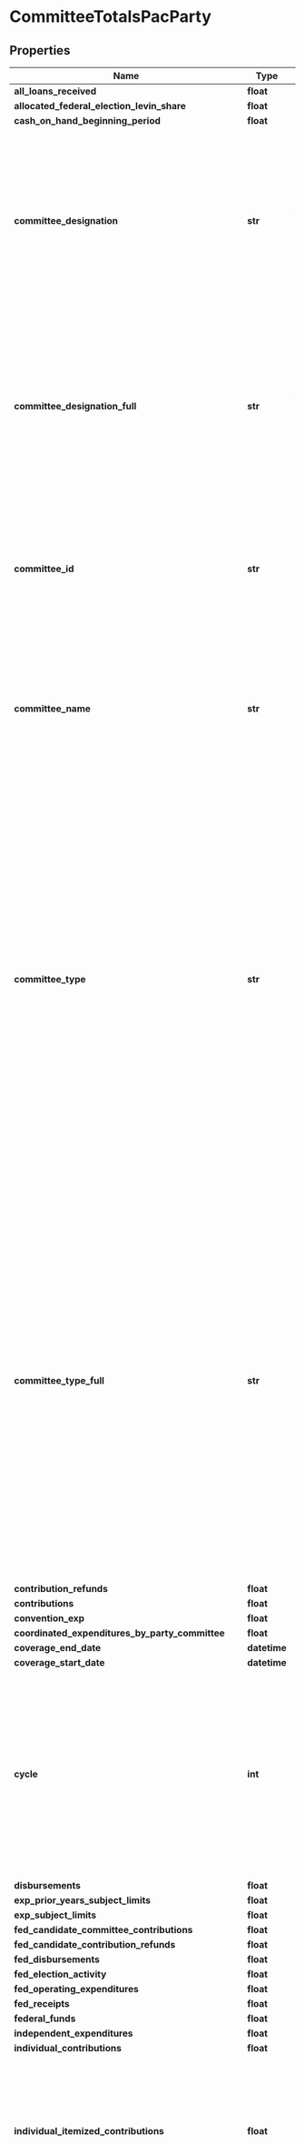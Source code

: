 # CommitteeTotalsPacParty

## Properties
Name | Type | Description | Notes
------------ | ------------- | ------------- | -------------
**all_loans_received** | **float** |  | [optional] 
**allocated_federal_election_levin_share** | **float** |  | [optional] 
**cash_on_hand_beginning_period** | **float** |  | [optional] 
**committee_designation** | **str** | The one-letter designation code of the organization:          - A authorized by a candidate          - J joint fundraising committee          - P principal campaign committee of a candidate          - U unauthorized          - B lobbyist/registrant PAC          - D leadership PAC  | [optional] 
**committee_designation_full** | **str** | The one-letter designation code of the organization:          - A authorized by a candidate          - J joint fundraising committee          - P principal campaign committee of a candidate          - U unauthorized          - B lobbyist/registrant PAC          - D leadership PAC  | [optional] 
**committee_id** | **str** |  A unique identifier assigned to each committee or filer registered with the FEC. In general committee id&#39;s begin with the letter C which is followed by eight digits.  | [optional] 
**committee_name** | **str** | The name of the committee. If a committee changes its name,     the most recent name will be shown. Committee names are not unique. Use committee_id     for looking up records. | [optional] 
**committee_type** | **str** | The one-letter type code of the organization:         - C communication cost         - D delegate         - E electioneering communication         - H House         - I independent expenditor (person or group)         - N PAC - nonqualified         - O independent expenditure-only (super PACs)         - P presidential         - Q PAC - qualified         - S Senate         - U single candidate independent expenditure         - V PAC with non-contribution account, nonqualified         - W PAC with non-contribution account, qualified         - X party, nonqualified         - Y party, qualified         - Z national party non-federal account  | [optional] 
**committee_type_full** | **str** | The one-letter type code of the organization:         - C communication cost         - D delegate         - E electioneering communication         - H House         - I independent expenditor (person or group)         - N PAC - nonqualified         - O independent expenditure-only (super PACs)         - P presidential         - Q PAC - qualified         - S Senate         - U single candidate independent expenditure         - V PAC with non-contribution account, nonqualified         - W PAC with non-contribution account, qualified         - X party, nonqualified         - Y party, qualified         - Z national party non-federal account  | [optional] 
**contribution_refunds** | **float** |  | [optional] 
**contributions** | **float** | Contribution | [optional] 
**convention_exp** | **float** |  | [optional] 
**coordinated_expenditures_by_party_committee** | **float** |  | [optional] 
**coverage_end_date** | **datetime** |  | [optional] 
**coverage_start_date** | **datetime** |  | [optional] 
**cycle** | **int** |  Filter records to only those that are applicable to a given two-year period. This cycle follows the traditional House election cycle and subdivides the presidential and Senate elections into comparable two-year blocks. The cycle begins with an odd year and is named for its ending, even year.  | [optional] 
**disbursements** | **float** | Disbursements | [optional] 
**exp_prior_years_subject_limits** | **float** |  | [optional] 
**exp_subject_limits** | **float** |  | [optional] 
**fed_candidate_committee_contributions** | **float** |  | [optional] 
**fed_candidate_contribution_refunds** | **float** |  | [optional] 
**fed_disbursements** | **float** |  | [optional] 
**fed_election_activity** | **float** |  | [optional] 
**fed_operating_expenditures** | **float** |  | [optional] 
**fed_receipts** | **float** |  | [optional] 
**federal_funds** | **float** |  | [optional] 
**independent_expenditures** | **float** |  | [optional] 
**individual_contributions** | **float** |  | [optional] 
**individual_itemized_contributions** | **float** | Individual itemized contributions are from individuals whose aggregate contributions total over $200 per individual per year. Be aware, some filers choose to itemize donations $200 or less. | [optional] 
**individual_unitemized_contributions** | **float** | Unitemized contributions are made individuals whose aggregate contributions total $200 or less per individual per year. Be aware, some filers choose to itemize donations $200 or less and in that case those donations will appear in the itemized total. | [optional] 
**itemized_convention_exp** | **float** |  | [optional] 
**itemized_other_disb** | **float** |  | [optional] 
**itemized_other_income** | **float** |  | [optional] 
**itemized_other_refunds** | **float** |  | [optional] 
**itemized_refunds_relating_convention_exp** | **float** |  | [optional] 
**last_beginning_image_number** | **str** |  | [optional] 
**last_cash_on_hand_end_period** | **float** |  | [optional] 
**last_debts_owed_by_committee** | **float** |  | [optional] 
**last_debts_owed_to_committee** | **float** |  | [optional] 
**last_report_type_full** | **str** |  | [optional] 
**last_report_year** | **int** |  | [optional] 
**loan_repayments_made** | **float** |  | [optional] 
**loan_repayments_received** | **float** |  | [optional] 
**loans_and_loan_repayments_made** | **float** |  | [optional] 
**loans_and_loan_repayments_received** | **float** |  | [optional] 
**loans_made** | **float** |  | [optional] 
**net_contributions** | **float** |  | [optional] 
**net_operating_expenditures** | **float** |  | [optional] 
**non_allocated_fed_election_activity** | **float** |  | [optional] 
**offsets_to_operating_expenditures** | **float** |  | [optional] 
**operating_expenditures** | **float** |  | [optional] 
**other_disbursements** | **float** |  | [optional] 
**other_fed_operating_expenditures** | **float** |  | [optional] 
**other_fed_receipts** | **float** |  | [optional] 
**other_political_committee_contributions** | **float** |  | [optional] 
**other_refunds** | **float** |  | [optional] 
**party_full** | **str** | Party affiliated with a candidate or committee | [optional] 
**pdf_url** | **str** |  | [optional] 
**political_party_committee_contributions** | **float** |  | [optional] 
**receipts** | **float** |  | [optional] 
**refunded_individual_contributions** | **float** |  | [optional] 
**refunded_other_political_committee_contributions** | **float** |  | [optional] 
**refunded_political_party_committee_contributions** | **float** |  | [optional] 
**refunds_relating_convention_exp** | **float** |  | [optional] 
**report_form** | **str** |  | [optional] 
**shared_fed_activity** | **float** |  | [optional] 
**shared_fed_activity_nonfed** | **float** |  | [optional] 
**shared_fed_operating_expenditures** | **float** |  | [optional] 
**shared_nonfed_operating_expenditures** | **float** |  | [optional] 
**total_exp_subject_limits** | **float** |  | [optional] 
**total_transfers** | **float** |  | [optional] 
**transaction_coverage_date** | **date** |  | [optional] 
**transfers_from_affiliated_party** | **float** |  | [optional] 
**transfers_from_nonfed_account** | **float** |  | [optional] 
**transfers_from_nonfed_levin** | **float** |  | [optional] 
**transfers_to_affiliated_committee** | **float** |  | [optional] 
**unitemized_convention_exp** | **float** |  | [optional] 
**unitemized_other_disb** | **float** |  | [optional] 
**unitemized_other_income** | **float** |  | [optional] 
**unitemized_other_refunds** | **float** |  | [optional] 
**unitemized_refunds_relating_convention_exp** | **float** |  | [optional] 

[[Back to Model list]](../README.md#documentation-for-models) [[Back to API list]](../README.md#documentation-for-api-endpoints) [[Back to README]](../README.md)


